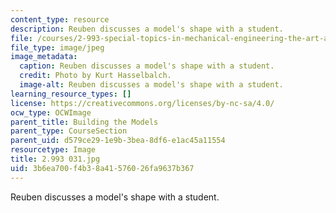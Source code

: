 ```yaml
---
content_type: resource
description: Reuben discusses a model's shape with a student.
file: /courses/2-993-special-topics-in-mechanical-engineering-the-art-and-science-of-boat-design-january-iap-2007/3b6ea700f4b38a41576026fa9637b367_2993031.jpg
file_type: image/jpeg
image_metadata:
  caption: Reuben discusses a model's shape with a student.
  credit: Photo by Kurt Hasselbalch.
  image-alt: Reuben discusses a model's shape with a student.
learning_resource_types: []
license: https://creativecommons.org/licenses/by-nc-sa/4.0/
ocw_type: OCWImage
parent_title: Building the Models
parent_type: CourseSection
parent_uid: d579ce29-1e9b-3bea-8df6-e1ac45a11554
resourcetype: Image
title: 2.993 031.jpg
uid: 3b6ea700-f4b3-8a41-5760-26fa9637b367
---
```

Reuben discusses a model's shape with a student.